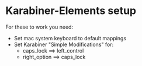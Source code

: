 # Karabiner-Elements setup

For these to work you need:

- Set mac system keyboard to default mappings
- Set Karabiner "Simple Modifications" for:
  - caps_lock ==> left_control
  - right_option ==> caps_lock
